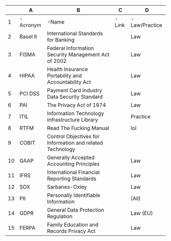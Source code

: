 |    | A         | B                                                         | C      | D              |
|----|-----------|-----------------------------------------------------------|--------|----------------|
| 1  | -Acronym | -Name                                                    | -Link | -Law/Practice |
| 2  | Basel II  | International Standards for Banking                       |        | Law            |
| 3  | FISMA     | Federal Information Security Management Act of 2002       |        | Law            |
| 4  | HIPAA     | Health Insurance Portability and Accountability Act       |        | Law            |
| 5  | PCI DSS   | Payment Card Industry Data Security Standard              |        | Law            |
| 6  | PAI       | The Privacy Act of 1974                                   |        | Law            |
| 7  | ITIL      | Information Technology Infrastructure Library             |        | Practice       |
| 8  | RTFM      | Read The Fucking Manual                                   |        | lol            |
| 9  | COBIT     | Control Objectives for Information and related Technology |        |                |
| 10 | GAAP      | Generally Accepted Accounting Principles                  |        | Law            |
| 11 | IFRS      | International Financial Reporting Standards               |        | Law            |
| 12 | SOX       | Sarbanes-Oxley                                           |        | Law            |
| 13 | PII       | Personally Identifiable Information                       |        | (All)        |
| 14 | GDPR      | General Data Protection Regulation                        |        | Law (EU)     |
| 15 | FERPA     | Family Education and Records Privacy Act                  |        | Law            |
